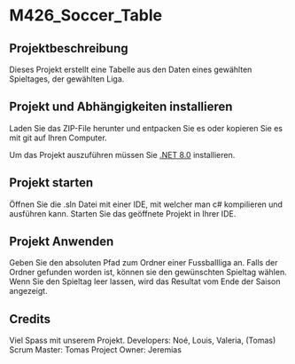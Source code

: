 # M426_Soccer_Table

## Projektbeschreibung

Dieses Projekt erstellt eine Tabelle aus den Daten eines gewählten Spieltages, der gewählten Liga.

## Projekt und Abhängigkeiten installieren

Laden Sie das ZIP-File herunter und entpacken Sie es oder kopieren Sie es mit git auf Ihren Computer.

Um das Projekt auszuführen müssen Sie [.NET 8.0](dotnet.microsoft.com) installieren.

## Projekt starten

Öffnen Sie die .sln Datei mit einer IDE, mit welcher man c# kompilieren und ausführen kann.
Starten Sie das geöffnete Projekt in Ihrer IDE.

## Projekt Anwenden

Geben Sie den absoluten Pfad zum Ordner einer Fussballliga an.
Falls der Ordner gefunden worden ist, können sie den gewünschten Spieltag wählen.
Wenn Sie den Spieltag leer lassen, wird das Resultat vom Ende der Saison angezeigt.

## Credits

Viel Spass mit unserem Projekt.
Developers: Noé, Louis, Valeria, (Tomas)
Scrum Master: Tomas
Project Owner: Jeremias
